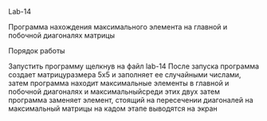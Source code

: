 Lab-14

Программа нахождения максимального элемента на главной и побочной диагоналях матрицы

Порядок работы

Запустить программу щелкнув на файл lab-14
После запуска программа создает матрицуразмера 5х5 и заполняет ее случайными числами,
затем программа находит максимальные элементы в главной и побочной диагоналях и максимальныйсреди этих двух
затем программа заменяет элемент, стоящий на пересечении диагоналей на максимальный
матрицы на кадом этапе выводятся на экран
